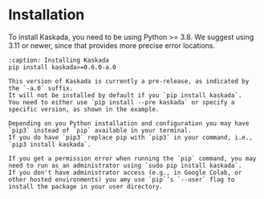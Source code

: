 # Installation

To install Kaskada, you need to be using Python >= 3.8.
We suggest using 3.11 or newer, since that provides more precise error locations.

```{code-block} bash
:caption: Installing Kaskada
pip install kaskada>=0.6.0-a.0
```

```{warning}
This version of Kaskada is currently a pre-release, as indicated by the `-a.0` suffix.
It will not be installed by default if you `pip install kaskada`.
You need to either use `pip install --pre kaskada` or specify a specific version, as shown in the example.
```

```{tip}
Depending on you Python installation and configuration you may have `pip3` instead of `pip` available in your terminal.
If you do have `pip3` replace pip with `pip3` in your command, i.e., `pip3 install kaskada`.

If you get a permission error when running the `pip` command, you may need to run as an administrator using `sudo pip install kaskada`.
If you don't have administrator access (e.g., in Google Colab, or other hosted environments) you amy use `pip`’s `--user` flag to install the package in your user directory.
```
